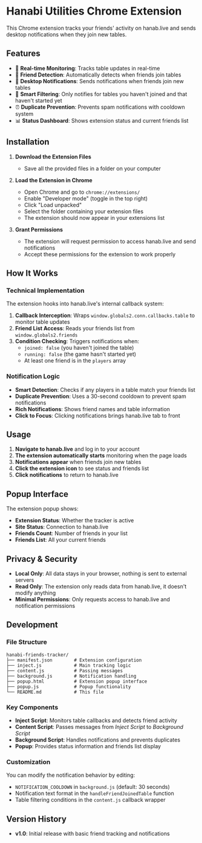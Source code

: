 # Hanabi Utilities Chrome Extension

This Chrome extension tracks your friends' activity on hanab.live and sends desktop notifications when they join new tables.

## Features

- 🎴 **Real-time Monitoring**: Tracks table updates in real-time
- 👥 **Friend Detection**: Automatically detects when friends join tables
- 🔔 **Desktop Notifications**: Sends notifications when friends join new tables
- 🎯 **Smart Filtering**: Only notifies for tables you haven't joined and that haven't started yet
- ⏰ **Duplicate Prevention**: Prevents spam notifications with cooldown system
- 📊 **Status Dashboard**: Shows extension status and current friends list

## Installation

1. **Download the Extension Files**
   - Save all the provided files in a folder on your computer

2. **Load the Extension in Chrome**
   - Open Chrome and go to `chrome://extensions/`
   - Enable "Developer mode" (toggle in the top right)
   - Click "Load unpacked" 
   - Select the folder containing your extension files
   - The extension should now appear in your extensions list

3. **Grant Permissions**
   - The extension will request permission to access hanab.live and send notifications
   - Accept these permissions for the extension to work properly

## How It Works

### Technical Implementation

The extension hooks into hanab.live's internal callback system:

1. **Callback Interception**: Wraps `window.globals2.conn.callbacks.table` to monitor table updates
2. **Friend List Access**: Reads your friends list from `window.globals2.friends`
3. **Condition Checking**: Triggers notifications when:
   - `joined: false` (you haven't joined the table)
   - `running: false` (the game hasn't started yet)
   - At least one friend is in the `players` array

### Notification Logic

- **Smart Detection**: Checks if any players in a table match your friends list
- **Duplicate Prevention**: Uses a 30-second cooldown to prevent spam notifications
- **Rich Notifications**: Shows friend names and table information
- **Click to Focus**: Clicking notifications brings hanab.live tab to front

## Usage

1. **Navigate to hanab.live** and log in to your account
2. **The extension automatically starts** monitoring when the page loads
3. **Notifications appear** when friends join new tables
4. **Click the extension icon** to see status and friends list
5. **Click notifications** to return to hanab.live

## Popup Interface

The extension popup shows:
- **Extension Status**: Whether the tracker is active
- **Site Status**: Connection to hanab.live
- **Friends Count**: Number of friends in your list
- **Friends List**: All your current friends

## Privacy & Security

- **Local Only**: All data stays in your browser, nothing is sent to external servers
- **Read Only**: The extension only reads data from hanab.live, it doesn't modify anything
- **Minimal Permissions**: Only requests access to hanab.live and notification permissions

## Development

### File Structure
```
hanabi-friends-tracker/
├── manifest.json        # Extension configuration
├── inject.js            # Main tracking logic
├── content.js           # Passing messages
├── background.js        # Notification handling
├── popup.html           # Extension popup interface
├── popup.js             # Popup functionality
└── README.md            # This file
```

### Key Components

- **Inject Script**: Monitors table callbacks and detects friend activity
- **Content Script**: Passes messages from _Inject Script_ to _Background Script_
- **Background Script**: Handles notifications and prevents duplicates  
- **Popup**: Provides status information and friends list display

### Customization

You can modify the notification behavior by editing:
- `NOTIFICATION_COOLDOWN` in `background.js` (default: 30 seconds)
- Notification text format in the `handleFriendJoinedTable` function
- Table filtering conditions in the `content.js` callback wrapper

## Version History

- **v1.0**: Initial release with basic friend tracking and notifications
